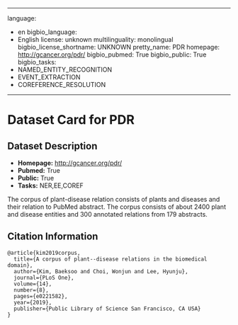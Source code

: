 
---
language: 
- en
bigbio_language: 
- English
license: unknown
multilinguality: monolingual
bigbio_license_shortname: UNKNOWN
pretty_name: PDR
homepage: http://gcancer.org/pdr/
bigbio_pubmed: True
bigbio_public: True
bigbio_tasks: 
- NAMED_ENTITY_RECOGNITION
- EVENT_EXTRACTION
- COREFERENCE_RESOLUTION
---


# Dataset Card for PDR

## Dataset Description

- **Homepage:** http://gcancer.org/pdr/
- **Pubmed:** True
- **Public:** True
- **Tasks:** NER,EE,COREF



The corpus of plant-disease relation consists of plants and diseases and their relation to PubMed abstract.
The corpus consists of about 2400 plant and disease entities and 300 annotated relations from 179 abstracts.



## Citation Information

```
@article{kim2019corpus,
  title={A corpus of plant--disease relations in the biomedical domain},
  author={Kim, Baeksoo and Choi, Wonjun and Lee, Hyunju},
  journal={PLoS One},
  volume={14},
  number={8},
  pages={e0221582},
  year={2019},
  publisher={Public Library of Science San Francisco, CA USA}
}

```
